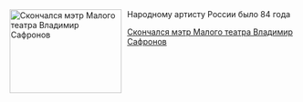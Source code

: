 <!--2025-08-06 16:06:02-->
<div class="yb">
  <div class="rss kino_teatr"><a href="https://www.kino-teatr.ru/teatr/news/y2025/8-6/38571/" title="Скончался мэтр Малого театра Владимир Сафронов"><img src="https://www.kino-teatr.ru/news/1/7/38571/poster.jpg" width="196" height="147" align="left" hspace="5" style="margin: 0px 10px 0px 5px" alt="Скончался мэтр Малого театра Владимир Сафронов"/></a>Народному артисту России было 84 года <p class="titl"><a href="https://www.kino-teatr.ru/teatr/news/y2025/8-6/38571/">Скончался мэтр Малого театра Владимир Сафронов</a></p></div>
</div>
